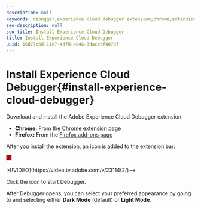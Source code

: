 ```yaml
---
description: null
keywords: debugger;experience cloud debugger extension;chrome;extension;install
seo-description: null
seo-title: Install Experience Cloud Debugger
title: Install Experience Cloud Debugger
uuid: 16d77c6d-11e7-4dfd-a846-3dace9f4070f
---
```


# Install Experience Cloud Debugger{#install-experience-cloud-debugger}

Download and install the Adobe Experience Cloud Debugger extension.

* **Chrome:** From the [Chrome extension page](https://chrome.google.com/webstore/detail/adobe-experience-cloud-de/ocdmogmohccmeicdhlhhgepeaijenapj)
* **Firefox:** From the [Firefox add-ons page](https://addons.mozilla.org/en-US/firefox/addon/adobe-experience-platform-dbg/)

After you install the extension, an icon is added to the extension bar:

![](assets/start-icon.jpg)

<!-->>[!VIDEO](https://video.tv.adobe.com/v/23114t2/)--> 

Click the icon to start Debugger. 

After Debugger opens, you can select your preferred appearance by going to **<!UICONTROL Settings>** and selecting either **Dark Mode** (default) or **Light Mode**.